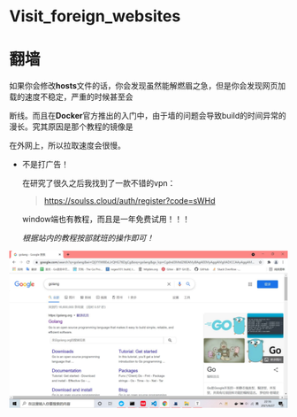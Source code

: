 # Visit_foreign_websites


# 翻墙

如果你会修改**hosts**文件的话，你会发现虽然能解燃眉之急，但是你会发现网页加载的速度不稳定，严重的时候甚至会

断线。而且在**Docker**官方推出的入门中，由于墙的问题会导致build的时间异常的漫长。究其原因是那个教程的镜像是

在外网上，所以拉取速度会很慢。

* 不是打广告！

  在研究了很久之后我找到了一款不错的vpn：

  > https://soulss.cloud/auth/register?code=sWHd

  window端也有教程，而且是一年免费试用！！！

  *根据站内的教程按部就班的操作即可！*

  

![vpn](/vpn.JPG)

